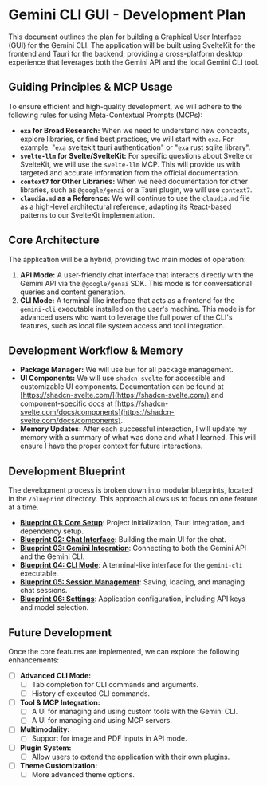 # Gemini CLI GUI - Development Plan

This document outlines the plan for building a Graphical User Interface (GUI) for the Gemini CLI. The application will be built using SvelteKit for the frontend and Tauri for the backend, providing a cross-platform desktop experience that leverages both the Gemini API and the local Gemini CLI tool.

## Guiding Principles & MCP Usage

To ensure efficient and high-quality development, we will adhere to the following rules for using Meta-Contextual Prompts (MCPs):

- **`exa` for Broad Research:** When we need to understand new concepts, explore libraries, or find best practices, we will start with `exa`. For example, "`exa` sveltekit tauri authentication" or "`exa` rust sqlite library".
- **`svelte-llm` for Svelte/SvelteKit:** For specific questions about Svelte or SvelteKit, we will use the `svelte-llm` MCP. This will provide us with targeted and accurate information from the official documentation.
- **`context7` for Other Libraries:** When we need documentation for other libraries, such as `@google/genai` or a Tauri plugin, we will use `context7`.
- **`claudia.md` as a Reference:** We will continue to use the `claudia.md` file as a high-level architectural reference, adapting its React-based patterns to our SvelteKit implementation.

## Core Architecture

The application will be a hybrid, providing two main modes of operation:

1.  **API Mode:** A user-friendly chat interface that interacts directly with the Gemini API via the `@google/genai` SDK. This mode is for conversational queries and content generation.
2.  **CLI Mode:** A terminal-like interface that acts as a frontend for the `gemini-cli` executable installed on the user's machine. This mode is for advanced users who want to leverage the full power of the CLI's features, such as local file system access and tool integration.

## Development Workflow & Memory

- **Package Manager:** We will use `bun` for all package management.
- **UI Components:** We will use `shadcn-svelte` for accessible and customizable UI components. Documentation can be found at [https://shadcn-svelte.com/](https://shadcn-svelte.com/) and component-specific docs at [https://shadcn-svelte.com/docs/components](https://shadcn-svelte.com/docs/components).
- **Memory Updates:** After each successful interaction, I will update my memory with a summary of what was done and what I learned. This will ensure I have the proper context for future interactions.

## Development Blueprint

The development process is broken down into modular blueprints, located in the `/blueprint` directory. This approach allows us to focus on one feature at a time.

- **[Blueprint 01: Core Setup](./blueprint/01-core-setup.md)**: Project initialization, Tauri integration, and dependency setup.
- **[Blueprint 02: Chat Interface](./blueprint/02-chat-interface.md)**: Building the main UI for the chat.
- **[Blueprint 03: Gemini Integration](./blueprint/03-gemini-integration.md)**: Connecting to both the Gemini API and the Gemini CLI.
- **[Blueprint 04: CLI Mode](./blueprint/04-cli-mode.md)**: A terminal-like interface for the `gemini-cli` executable.
- **[Blueprint 05: Session Management](./blueprint/05-session-management.md)**: Saving, loading, and managing chat sessions.
- **[Blueprint 06: Settings](./blueprint/06-settings.md)**: Application configuration, including API keys and model selection.

## Future Development

Once the core features are implemented, we can explore the following enhancements:

- [ ] **Advanced CLI Mode:**
    - [ ] Tab completion for CLI commands and arguments.
    - [ ] History of executed CLI commands.
- [ ] **Tool & MCP Integration:**
    - [ ] A UI for managing and using custom tools with the Gemini CLI.
    - [ ] A UI for managing and using MCP servers.
- [ ] **Multimodality:**
    - [ ] Support for image and PDF inputs in API mode.
- [ ] **Plugin System:**
    - [ ] Allow users to extend the application with their own plugins.
- [ ] **Theme Customization:**
    - [ ] More advanced theme options.
